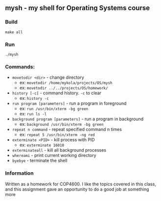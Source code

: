 ## mysh - my shell for Operating Systems course

### Build 
```
make all
```

### Run
```
./mysh
```

### Commands:
 * `movetodir <dir>` - change directory
    * ex: `movetodir /home/mykola/projects/OS/mysh`
    * ex: `movetodir ../../projects/OS/homework/`
 * `history [-c]` - command history. `-c` to clear
    * ex: `history -c`
 * `run program [parameters]` - run a program in foreground
    * ex: `run /usr/bin/xterm -bg green`
    * ex: `run ls -l`
 * `background program [parameters]` - run a program in background
    * ex: `background /usr/bin/xterm -bg green`
 * `repeat n command` - repeat specified command n times
    * ex: `repeat 5 /usr/bin/xterm -ng red`
 * `exterminate <PID>` - kill process with PID
    * ex: `exterminate 16010`
 * `exterminateall` - kill all background processes
 * `whereami` - print current working directory
 * `byebye` - terminate the shell
 
 ### Information
 Written as a homework for COP4600. I like the topics covered in this class, 
 and this assignment gave an opportunity to do a good job at something more